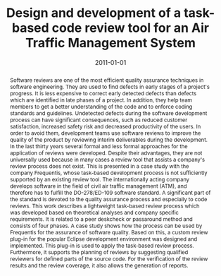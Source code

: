 ---
abstract: Software reviews are one of the most efficient quality assurance techniques
  in software engineering. They are used to find defects in early stages of a project's
  progress. It is less expensive to correct early detected defects than defects which
  are identified in late phases of a project. In addition, they help team members
  to get a better understanding of the code and to enforce coding standards and guidelines.
  Undetected defects during the software development process can have significant
  consequences, such as reduced customer satisfaction, increased safety risk and decreased
  productivity of the users. In order to avoid them, development teams use software
  reviews to improve the quality of the product by reviewing interim deliverables
  during the development. In the last thirty years several formal and less formal
  approaches for the application of reviews were developed. Despite their advantages,
  they are not universally used because in many cases a review tool that assists a
  company's review process does not exist. This is presented in a case study with
  the company Frequentis, whose task-based development process is not sufficiently
  supported by an existing review tool. The internationally acting company develops
  software in the field of civil air traffic management (ATM), and therefore has to
  fulfill the DO-278/ED-109 software standard. A significant part of the standard
  is devoted to the quality assurance process and especially to code reviews. This
  work describes a lightweight task-based review process which was developed based
  on theoretical analyses and company specific requirements. It is related to a peer
  deskcheck or passaround method and consists of four phases. A case study shows how
  the process can be used by Frequentis for the assurance of software quality. Based
  on this, a custom review plug-in for the popular Eclipse development environment
  was designed and implemented. This plug-in is used to apply the task-based review
  process. Furthermore, it supports the planning of reviews by suggesting qualified
  reviewers for defined parts of the source code. For the verification of the review
  results and the review coverage, it also allows the generation of reports.
authors:
- Stefan Reiterer
date: '2011-01-01'
featured: false
publication_types:
- '7'
publishDate: '2011-01-01'
title: Design and development of a task-based code review tool for an Air Traffic
  Management System
url_pdf: ''
---